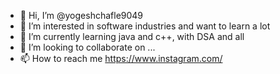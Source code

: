 - 👋 Hi, I’m @yogeshchafle9049 
- 👀 I’m interested in software industries and want to learn a lot
- 🌱 I’m currently learning java and c++, with DSA and all
- 💞️ I’m looking to collaborate on ...
- 📫 How to reach me https://www.instagram.com/

<!---
yogeshchafle9049/yogeshchafle9049 is a ✨ special ✨ repository because its `README.md` (this file) appears on your GitHub profile.
You can click the Preview link to take a look at your changes.
--->
